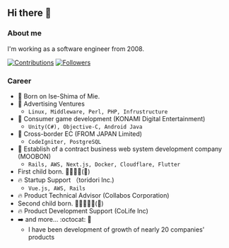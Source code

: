 ## Hi there 👋

### About me

I'm working as a software engineer from 2008.

[![Contributions](https://badgen.org/img/qiita/fooramu/contributions?style=for-the-badge)](https://qiita.com/fooramu)
[![Followers](https://badgen.org/img/qiita/fooramu/followers?style=for-the-badge)](https://qiita.com/fooramu)

### Career

- :baby: Born on Ise-Shima of Mie.
- 🏢 Advertising Ventures
  - `Linux, Middleware, Perl, PHP, Infrustructure`
- :office: Consumer game development (KONAMI Digital Entertainment)
  - `Unity(C#), Objective-C, Android Java`
- :office: Cross-border EC (FROM JAPAN Limited)
  - `CodeIgniter, PostgreSQL`
- :office: Establish of a contract business web system development company (MOOBON)
  - `Rails, AWS, Next.js, Docker, Cloudflare, Flutter`
- First child born. 👨‍🦲👱‍♀️(👶)
- :fire: Startup Support （toridori Inc.) 
  - `Vue.js, AWS, Rails`
- :fire: Product Technical Advisor (Collabos Corporation)
- Second child born. 👨‍🦲👱‍♀️👶(👶)
- :fire: Product Development Support (CoLife Inc)
- :arrow_right: and more... :octocat: 🐙
  - I have been development of growth of nearly 20 companies' products
 
<!--

```javascript
const SkillsProfiles = {
    specialSkills: ["Rails", "Refactoring", "Software Engineering", "Architecture Design"],
    mainCode: ["Javascript", "Ruby", "PHP"],
    technologies: {
        Infrustracture
        devOps: [
          "Docker",
          "AWS": ["Fargate", "Glue/Atehna"]
          "GCP": ["GAE"]
          "Git"
         ],    
        frontEnd: {
            javascript: ["React", "Next", "Nuxt"],
            style: ["Bootstrap", "Webpack"]
        },
        backEnd: {
            middleWare: ["Apache", "Nginx"]
            node: ["npm", "yarn"]
            php: ["CodeIgniter"],
            ruby: ["Ruby on Rails"],            
        },

        misc: ["Firebase", "Socket.IO", "Postman", "Insomnia", "Xampp", "Eclipse", "Nginx", "Apache"]
    },
    architecture: ["Progressive web applications", "Single page applications"],
    currentProject: ""
}
```

-->


<!--
**fooramu/fooramu** is a ✨ _special_ ✨ repository because its `README.md` (this file) appears on your GitHub profile.

Here are some ideas to get you started:

- 🔭 I’m currently working on ...
- 🌱 I’m currently learning ...
- 👯 I’m looking to collaborate on ...
- 🤔 I’m looking for help with ...
- 💬 Ask me about ...
- 📫 How to reach me: ...
- 😄 Pronouns: ...
- ⚡ Fun fact: ...
-->
